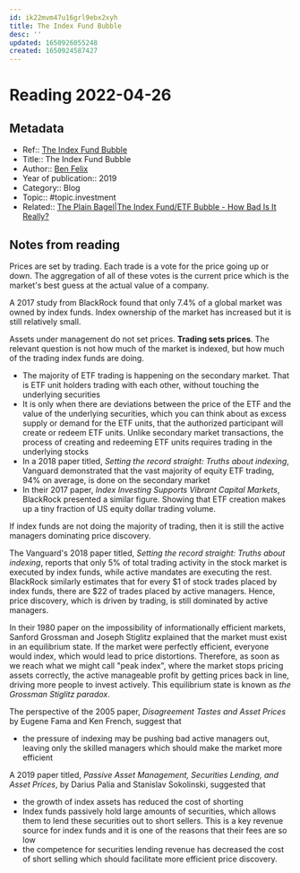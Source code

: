 ```yaml
---
id: ik22mvm47u16grl9ebx2xyh
title: The Index Fund Bubble
desc: ''
updated: 1650926055248
created: 1650924587427
---
```

# Reading 2022-04-26

## Metadata

- Ref:: [The Index Fund Bubble](https://www.youtube.com/watch?v=Wv0pJh8mFk0)
- Title:: The Index Fund Bubble
- Author:: [Ben Felix](https://www.youtube.com/channel/UCDXTQ8nWmx_EhZ2v-kp7QxA)
- Year of publication:: 2019
- Category:: Blog
- Topic:: #topic.investment
- Related:: [The Plain Bagel|The Index Fund/ETF Bubble - How Bad Is It Really?](https://www.youtube.com/watch?v=1s7ULX45fjw)

## Notes from reading

Prices are set by trading. Each trade is a vote for the price going up or down. The aggregation of all of these votes is the current price which is the market's best guess at the actual value of a company.

A 2017 study from BlackRock found that only 7.4% of a global market was owned by index funds. Index ownership of the market has increased but it is still relatively small.

Assets under management do not set prices. **Trading sets prices**. The relevant question is not how much of the market is indexed, but how much of the trading index funds are doing.
- The majority of ETF trading is happening on the secondary market. That is ETF unit holders trading with each other, without touching the underlying securities
- It is only when there are deviations between the price of the ETF and the value of the underlying securities, which you can think about as excess supply or demand for the ETF units, that the authorized participant will create or redeem ETF units. Unlike secondary market transactions, the process of creating and redeeming ETF units requires trading in the underlying stocks
- In a 2018 paper titled, *Setting the record straight: Truths about indexing*, Vanguard demonstrated that the vast majority of equity ETF trading, 94% on average, is done on the secondary market
- In their 2017 paper, *Index Investing Supports Vibrant Capital Markets*, BlackRock presented a similar figure. Showing that ETF creation makes up a tiny fraction of US equity dollar trading volume.

If index funds are not doing the majority of trading, then it is still the active managers dominating price discovery.

The Vanguard's 2018 paper titled, *Setting the record straight: Truths about indexing*, reports that only 5% of total trading activity in the stock market is executed by index funds, while active mandates are executing the rest. BlackRock similarly estimates that for every $1 of stock trades placed by index funds, there are $22 of trades placed by active managers. Hence, price discovery, which is driven by trading, is still dominated by active managers.

In their 1980 paper on the impossibility of informationally efficient markets, Sanford Grossman and Joseph Stiglitz explained that the market must exist in an equilibrium state. If the market were perfectly efficient, everyone would index, which would lead to price distortions. Therefore, as soon as we reach what we might call "peak index", where the market stops pricing assets correctly, the active manageable profit by getting prices back in line, driving more people to invest actively. This equilibrium state is known as *the Grossman Stiglitz paradox*.

The perspective of the 2005 paper, *Disagreement Tastes and Asset Prices* by Eugene Fama and Ken French, suggest that
- the pressure of indexing may be pushing bad active managers out, leaving only the skilled managers which should make the market more efficient

A 2019 paper titled, *Passive Asset Management, Securities Lending, and Asset Prices*, by Darius Palia and Stanislav Sokolinski, suggested that 
- the growth of index assets has reduced the cost of shorting
- Index funds passively hold large amounts of securities, which allows them to lend these securities out to short sellers. This is a key revenue source for index funds and it is one of the reasons that their fees are so low
- the competence for securities lending revenue has decreased the cost of short selling which should facilitate more efficient price discovery.